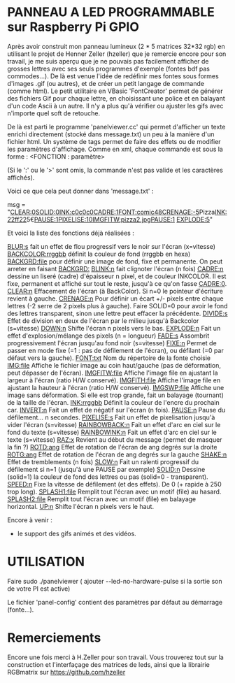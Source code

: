 PANNEAU A LED PROGRAMMABLE sur Raspberry Pi GPIO
================================================
Après avoir construit mon panneau lumineux (2 * 5 matrices 32*32 rgb) en utilisant le projet de Henner Zeller (hzeller) que je remercie encore pour son travail, je me suis aperçu que je ne pouvais pas facilement afficher de grosses lettres avec ses seuls programmes d'exemple (fontes bdf pas commodes...). De là est venue l'idée de redéfinir mes fontes sous formes d'images .gif (ou autres), et de créer un petit langage de commande (comme html).
Le petit utilitaire en VBasic 'FontCreator' permet de générer des fichiers Gif pour chaque lettre, en choisissant une police et en balayant d'un code Ascii à un autre. Il n'y a plus qu'à vérifier ou ajuster les gifs avec n'importe quel soft de retouche.

De là est parti le programme 'panelviewer.cc' qui permet d'afficher un texte enrichi directement (stocké dans message.txt) un peu à la manière d'un fichier html. Un système de tags permet de faire des effets ou de modifier les paramètres d'affichage.
Comme en xml, chaque commande est sous la forme :
   <FONCTION : paramètre>
   
(Si le ':' ou le '>' sont omis, la commande n'est pas valide et les caractères affichés).

Voici ce que cela peut donner dans 'message.txt' :

msg = "<CLEAR:0><SOLID:0><INK:c0c0c0><CADRE:1><FONT:comic48><CRENAGE:-5>Pizza<INK:22ff22>5€<PAUSE:1><PIXELISE:10><IMGFITW:pizza2.jpg><PAUSE:1>
<EXPLODE:5>"

Et voici la liste des fonctions déjà réalisées :

<BLUR:s> fait un effet de flou progressif vers le noir sur l'écran (x=vitesse)
<BACKCOLOR:rrggbb> définit la couleur de fond (rrggbb en hexa)
<BACKGRD:file> pour définir une image de fond, fixe et permanente. On peut arreter en faisant <BACKGRD:>
<BLINK:n> fait clignoter l'écran (n fois)
<CADRE:n> dessine un liseré (cadre) d'épaisseur n pixel, et de couleur INKCOLOR. Il est fixe, permanent et affiché sur tout le reste, jusqu'à ce qu'on fasse <CADRE:0>.
<CLEAR:n> Effacement de l'écran (à BackColor). Si n=0 le pointeur d'écriture revient à gauche.
<CRENAGE:n> Pour définir un écart +/- pixels entre chaque lettres (-2 serre de 2 pixels plus à gauche). Faire SOLID=0 pour avoir le fond des lettres transparent, sinon une lettre peut effacer la précédente.
<DIVIDE:s> Effet de division en deux de l'écran par le milieu jusqu'à Backcolor (s=vitesse)
<DOWN:n> Shifte l'écran n pixels vers le bas.
<EXPLODE:n> Fait un effet d'explosion/mélange des pixels (n = longueur)
<FADE:s> Assombrit progressivement l'écran jusqu'au fond noir (s=vitesse)
<FIXE:n> Permet de passer en mode fixe (=1 : pas de défilement de l'écran), ou défilant (=0 par défaut vers la gauche).
<FONT:txt> Nom du répertoire de la fonte choisie
<IMG:file> Affiche le fichier image au coin haut/gauche (pas de déformation, peut dépasser de l'écran).
<IMGFITW:file> Affiche l'image file en ajustant la largeur à l'écran (ratio H/W conservé).
<IMGFITH:file> Affiche l'image file en ajustant la hauteur à l'écran (ratio H/W conservé).
<IMGSWP:file> Affiche une image sans déformation. Si elle est trop grande, fait un balayage (tournant) de la taille de l'écran.
<INK:rrggbb> Définit la couleur de l'encre du prochain car.
<INVERT:n> Fait un effet de négatif sur l'écran (n fois).
<PAUSE:n> Pause du défilement... n secondes. 
<PIXELISE:s> Fait un effet de pixelisation jusqu'à vider l'écran (s=vitesse)
<RAINBOWBACK:n> Fait un effet d'arc en ciel sur le fond du texte (s=vitesse)
<RAINBOWINK:n> Fait un effet d'arc en ciel sur le texte (s=vitesse)
<RAZ:x> Revient au début du message (permet de masquer la fin ?)
<ROTD:ang> Effet de rotation de l'écran de ang degrés sur la droite
<ROTG:ang> Effet de rotation de l'écran de ang degrés sur la gauche
<SHAKE:n> Effet de tremblements (n fois)
<SLOW:n> Fait un ralenti progressif du défilement si n=1 (jusqu'à une PAUSE par exemple)
<SOLID:n> Dessine (solid=1) la couleur de fond des lettres ou pas (solid=0 - transparent).
<SPEED:n> Fixe la vitesse de défilement (et des effets). De 0 (+ rapide à 250 trop long).
<SPLASH1:file> Remplit tout l'écran avec un motif (file) au hasard.
<SPLASH2:file> Remplit tout l'écran avec un motif (file) en balayage horizontal.
<UP:n> Shifte l'écran n pixels vers le haut.

Encore à venir :
- le support des gifs animés et des vidéos.

UTILISATION
===========

Faire sudo ./panelviewer 
( ajouter --led-no-hardware-pulse si la sortie son de votre PI est active)

Le fichier 'panel-config' contient des paramètres par défaut au démarrage (fonte...).

Remerciements
=============
Encore une fois merci à H.Zeller pour son travail. Vous trouverez tout sur la construction et l'interfaçage des matrices de leds, ainsi que la librairie RGBmatrix sur https://github.com/hzeller

